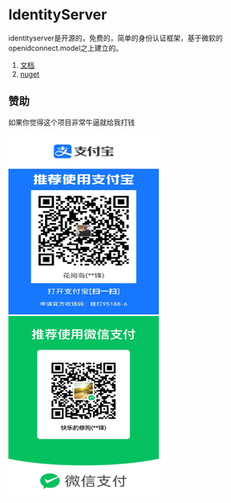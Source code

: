 # IdentityServer

identityserver是开源的，免费的，简单的身份认证框架，基于微软的openidconnect.model之上建立的。

1. [文档](https://github.com/1448376744/IdentityServer/wiki)
2. [nuget](https://www.nuget.org/packages/Soul.IdentityServer/)

## 赞助

如果你觉得这个项目非常牛逼就给我打钱

<img src="/images/aliyun-pay.jpg" width="300" height="360" /><img src="/images/wechat-pay.jpg" width="300" height="360" />
